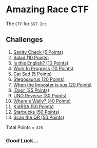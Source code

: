 # Amazing Race CTF

The `CTF` for `SST Inc`

## Challenges

1. <a href="ctf/challenge/Sanity%20Check/">Sanity Check (5 Points)</a> 
2. <a href="ctf/challenge/Salad/">Salad (10 Points)</a>
3. <a href="ctf/challenge/Is%20this%20English/">Is this English? (10 Points)</a>
4. <a href="ctf/challenge/Work%20In%20Progress/">Work In Progress (10 Points)</a>
5. <a href="ctf/challenge/Cat%20Sad/">Cat Sad (5 Points)</a>
6. <a href="ctf/challenge/Stegosaurus/">Stegosaurus (20 Points)</a>
7. <a href="ctf/challenge/When%20the%20Imposter%20is%20sus/">When the Imposter is sus (20 Points)</a>
8. <a href="ctf/challenge/iDoor/">iDoor (25 Points)</a>
9. <a href="ctf/challenge/UNO%20Reverse/">UNO Reverse (30 Points)</a>
10. <a href="ctf/challenge/Where's%20Wally/">Where's Wally? (40 Points)</a>
11. <a href="ctf/challenge/KidRSA/">KidRSA (50 Points)</a>
12. <a href="ctf/challenge/Starbucks/">Starbucks (50 Points)</a>
13. <a href="ctf/challenge/Scan%20the%20QR/">Scan the QR (50 Points)</a>

Total Points = `325`


### Good Luck...
